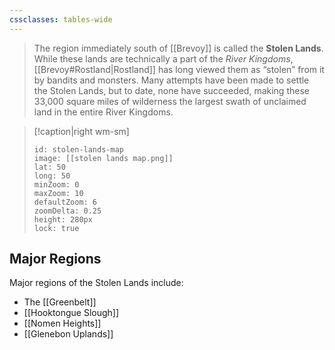 ```yaml
---
cssclasses: tables-wide
---
```

>The region immediately south of [[Brevoy]] is called the **Stolen Lands**. While these lands are technically a part of the *River Kingdoms*, [[Brevoy#Rostland|Rostland]] has long viewed them as “stolen” from it by bandits and monsters. Many attempts have been made to settle the Stolen Lands, but to date, none have succeeded, making these 33,000 square miles of wilderness the largest swath of unclaimed land in the entire River Kingdoms.

> [!caption|right wm-sm]
>```leaflet
>id: stolen-lands-map
>image: [[stolen lands map.png]]
>lat: 50
>long: 50
>minZoom: 0
>maxZoom: 10
>defaultZoom: 6
>zoomDelta: 0.25
>height: 280px
>lock: true
>```

## Major Regions
Major regions of the Stolen Lands include:
- The [[Greenbelt]]
- [[Hooktongue Slough]]
- [[Nomen Heights]]
- [[Glenebon Uplands]]